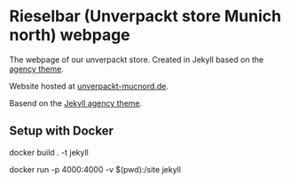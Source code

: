# Rieselbar (Unverpackt store Munich north) webpage

The webpage of our unverpackt store. Created in Jekyll based on the [agency theme](https://startbootstrap.com/theme/agency).

Website hosted at [unverpackt-mucnord.de](https://www.unverpackt-mucnord.de).

Basend on the [Jekyll agency theme](https://github.com/raviriley/agency-jekyll-theme).

## Setup with Docker

docker build . -t jekyll

docker run -p 4000:4000 -v $(pwd):/site jekyll
